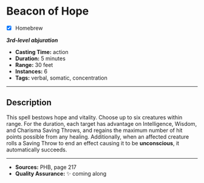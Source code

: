 # Beacon of Hope
- [x] Homebrew

***3rd-level abjuration***
- **Casting Time:** action
- **Duration:** 5 minutes
- **Range:** 30 feet
- **Instances:** 6
- **Tags:** verbal, somatic, concentration

---

## Description
This spell bestows hope and vitality.
Choose up to six creatures within range.
For the duration, each target has advantage on Intelligence, Wisdom, and Charisma Saving Throws, and regains the maximum number of hit points possible from any healing.
Additionally, when an affected creature rolls a Saving Throw to end an effect causing it to be **unconscious**, it automatically succeeds.

---

- **Sources:** PHB, page 217
- **Quality Assurance:** :sparkles: coming along
